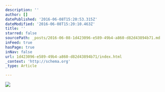 ```yaml
---
description: ''
author: []
datePublished: '2016-06-08T15:20:53.315Z'
dateModified: '2016-06-08T15:20:10.463Z'
title: ''
starred: false
sourcePath: _posts/2016-06-08-1d423096-e589-49b4-a860-d82d43894b71.md
inFeed: true
hasPage: true
inNav: false
url: 1d423096-e589-49b4-a860-d82d43894b71/index.html
_context: 'http://schema.org'
_type: Article

---
```

![](https://the-grid-user-content.s3-us-west-2.amazonaws.com/31900177-0898-4201-82f7-59f2b09a4763.png)
